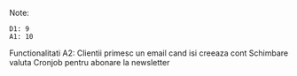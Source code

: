 Note:

    D1: 9
    A1: 10

Functionalitati A2:
    Clientii primesc un email cand isi creeaza cont
    Schimbare valuta
    Cronjob pentru abonare la newsletter
